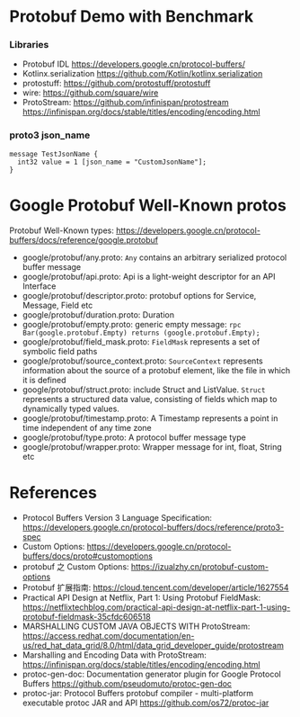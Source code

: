 Protobuf Demo with Benchmark
============================

### Libraries

* Protobuf IDL https://developers.google.cn/protocol-buffers/
* Kotlinx.serialization https://github.com/Kotlin/kotlinx.serialization
* protostuff: https://github.com/protostuff/protostuff
* wire: https://github.com/square/wire
* ProtoStream:  https://github.com/infinispan/protostream https://infinispan.org/docs/stable/titles/encoding/encoding.html

### proto3 json_name

```
message TestJsonName {
  int32 value = 1 [json_name = "CustomJsonName"];
}
```

# Google Protobuf Well-Known protos

Protobuf Well-Known types: https://developers.google.cn/protocol-buffers/docs/reference/google.protobuf

* google/protobuf/any.proto: `Any` contains an arbitrary serialized protocol buffer message
* google/protobuf/api.proto: Api is a light-weight descriptor for an API Interface
* google/protobuf/descriptor.proto: protobuf options for Service, Message, Field etc
* google/protobuf/duration.proto:  Duration
* google/protobuf/empty.proto: generic empty message: `rpc Bar(google.protobuf.Empty) returns (google.protobuf.Empty);`
* google/protobuf/field_mask.proto: `FieldMask` represents a set of symbolic field paths
* google/protobuf/source_context.proto: `SourceContext` represents information about the source of a protobuf element, like the file in which it is defined
* google/protobuf/struct.proto: include Struct and ListValue.  `Struct` represents a structured data value, consisting of fields which map to dynamically typed values.
* google/protobuf/timestamp.proto: A Timestamp represents a point in time independent of any time zone
* google/protobuf/type.proto: A protocol buffer message type
* google/protobuf/wrapper.proto: Wrapper message for int, float, String etc

# References

* Protocol Buffers Version 3 Language Specification: https://developers.google.cn/protocol-buffers/docs/reference/proto3-spec
* Custom Options: https://developers.google.cn/protocol-buffers/docs/proto#customoptions
* protobuf 之 Custom Options: https://izualzhy.cn/protobuf-custom-options
* Protobuf 扩展指南: https://cloud.tencent.com/developer/article/1627554
* Practical API Design at Netflix, Part 1: Using Protobuf FieldMask: https://netflixtechblog.com/practical-api-design-at-netflix-part-1-using-protobuf-fieldmask-35cfdc606518
* MARSHALLING CUSTOM JAVA OBJECTS WITH ProtoStream: https://access.redhat.com/documentation/en-us/red_hat_data_grid/8.0/html/data_grid_developer_guide/protostream
* Marshalling and Encoding Data with ProtoStream: https://infinispan.org/docs/stable/titles/encoding/encoding.html 
* protoc-gen-doc: Documentation generator plugin for Google Protocol Buffers https://github.com/pseudomuto/protoc-gen-doc
* protoc-jar: Protocol Buffers protobuf compiler - multi-platform executable protoc JAR and API https://github.com/os72/protoc-jar 


